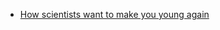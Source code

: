 - [How scientists want to make you young again](https://www.technologyreview.com/2022/10/25/1061644/how-to-be-young-again/)
